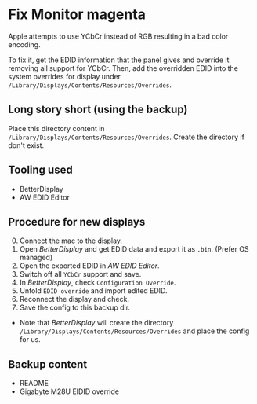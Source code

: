 # Fix Monitor magenta

Apple attempts to use YCbCr instead of RGB resulting in a bad color encoding.

To fix it, get the EDID information that the panel gives and override it removing all support for YCbCr.
Then, add the overridden EDID into the system overrides for display under `/Library/Displays/Contents/Resources/Overrides`.

## Long story short (using the backup)

Place this directory content in `/Library/Displays/Contents/Resources/Overrides`. Create the directory if don't exist.

## Tooling used

- BetterDisplay
- AW EDID Editor

## Procedure for new displays

0. Connect the mac to the display.
1. Open *BetterDisplay* and get EDID data and export it as `.bin`. (Prefer OS managed)
2. Open the exported EDID in *AW EDID Editor*.
3. Switch off all `YCbCr` support and save.
4. In *BetterDisplay*, check `Configuration Override`.
5. Unfold `EDID override` and import edited EDID.
6. Reconnect the display and check.
7. Save the config to this backup dir.

- Note that *BetterDisplay* will create the directory `/Library/Displays/Contents/Resources/Overrides` and place the config for us.

## Backup content

- README
- Gigabyte M28U EIDID override
